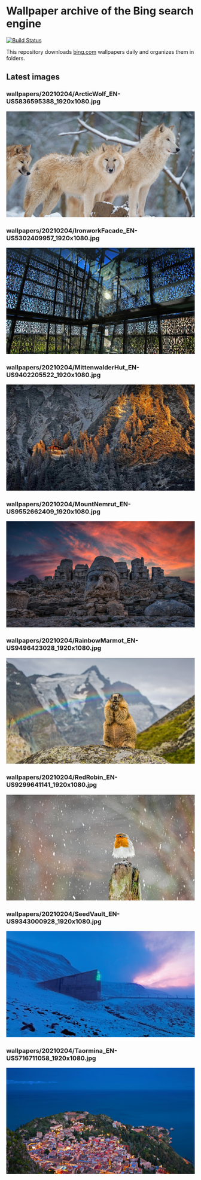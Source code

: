 # Wallpaper archive of the Bing search engine

[![Build Status](https://travis-ci.org/kijart/bing-daily-images-dl.svg?branch=wallpapers)](https://travis-ci.org/kijart/bing-daily-images-dl)

This repository downloads [bing.com](https://www.bing.com) wallpapers daily and organizes them in folders.

## Latest images

<!-- Wallpapers -->

### wallpapers/20210204/ArcticWolf_EN-US5836595388_1920x1080.jpg

![wallpapers/20210204/ArcticWolf_EN-US5836595388_1920x1080.jpg](wallpapers/20210204/ArcticWolf_EN-US5836595388_1920x1080.jpg)

### wallpapers/20210204/IronworkFacade_EN-US5302409957_1920x1080.jpg

![wallpapers/20210204/IronworkFacade_EN-US5302409957_1920x1080.jpg](wallpapers/20210204/IronworkFacade_EN-US5302409957_1920x1080.jpg)

### wallpapers/20210204/MittenwalderHut_EN-US9402205522_1920x1080.jpg

![wallpapers/20210204/MittenwalderHut_EN-US9402205522_1920x1080.jpg](wallpapers/20210204/MittenwalderHut_EN-US9402205522_1920x1080.jpg)

### wallpapers/20210204/MountNemrut_EN-US9552662409_1920x1080.jpg

![wallpapers/20210204/MountNemrut_EN-US9552662409_1920x1080.jpg](wallpapers/20210204/MountNemrut_EN-US9552662409_1920x1080.jpg)

### wallpapers/20210204/RainbowMarmot_EN-US9496423028_1920x1080.jpg

![wallpapers/20210204/RainbowMarmot_EN-US9496423028_1920x1080.jpg](wallpapers/20210204/RainbowMarmot_EN-US9496423028_1920x1080.jpg)

### wallpapers/20210204/RedRobin_EN-US9299641141_1920x1080.jpg

![wallpapers/20210204/RedRobin_EN-US9299641141_1920x1080.jpg](wallpapers/20210204/RedRobin_EN-US9299641141_1920x1080.jpg)

### wallpapers/20210204/SeedVault_EN-US9343000928_1920x1080.jpg

![wallpapers/20210204/SeedVault_EN-US9343000928_1920x1080.jpg](wallpapers/20210204/SeedVault_EN-US9343000928_1920x1080.jpg)

### wallpapers/20210204/Taormina_EN-US5716711058_1920x1080.jpg

![wallpapers/20210204/Taormina_EN-US5716711058_1920x1080.jpg](wallpapers/20210204/Taormina_EN-US5716711058_1920x1080.jpg)

